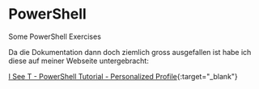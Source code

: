 # PowerShell
Some PowerShell Exercises

Da die Dokumentation dann doch ziemlich gross ausgefallen ist habe ich diese auf meiner Webseite untergebracht:

[I See T - PowerShell Tutorial - Personalized Profile](https://iseet.fans/powershell-tutorial-personalized-profile/){:target="_blank"}
